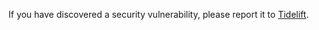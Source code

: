 If you have discovered a security vulnerability, please report it to [Tidelift](https://tidelift.com/docs/security).
